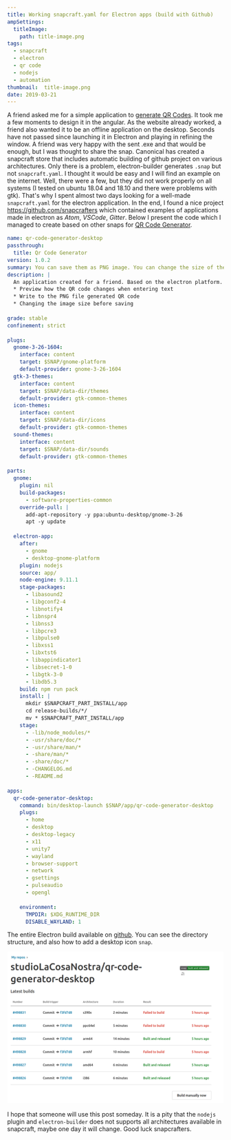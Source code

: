 ```yaml
---
title: Working snapcraft.yaml for Electron apps (build with Github)
ampSettings:
  titleImage:
    path: title-image.png
tags:
  - snapcraft
  - electron
  - qr code
  - nodejs
  - automation
thumbnail:  title-image.png
date: 2019-03-21
---
```


A friend asked me for a simple application to [generate QR Codes][qr-code-generator]. It took me a few moments to design it in the angular. As the website already worked, a friend also wanted it to be an offline application on the desktop. Seconds have not passed since launching it in Electron and playing in refining the window. A friend was very happy with the sent .exe and that would be enough, but I was thought to share the snap. Canonical has created a snapcraft store that includes automatic building of github project on various architectures. Only there is a problem, electron-builder generates `.snap` but not `snapcraft.yaml`. I thought it would be easy and I will find an example on the internet. Well, there were a few, but they did not work properly on all systems (I tested on ubuntu 18.04 and 18.10 and there were problems with gtk). That's why I spent almost two days looking for a well-made `snapcraft.yaml` for the electron application. In the end, I found a nice project https://github.com/snapcrafters which contained examples of applications made in electron as *Atom*, *VSCode*, *Gitter*. Below I present the code which I managed to create based on other snaps for [QR Code Generator][qr-code-generator].

```yaml
name: qr-code-generator-desktop
passthrough:
  title: Qr Code Generator
version: 1.0.2
summary: You can save them as PNG image. You can change the size of the image.
description: |
  An application created for a friend. Based on the electron platform. The generator offers:
  * Preview how the QR code changes when entering text
  * Write to the PNG file generated QR code
  * Changing the image size before saving

grade: stable
confinement: strict

plugs:
  gnome-3-26-1604:
    interface: content
    target: $SNAP/gnome-platform
    default-provider: gnome-3-26-1604
  gtk-3-themes:
    interface: content
    target: $SNAP/data-dir/themes
    default-provider: gtk-common-themes
  icon-themes:
    interface: content
    target: $SNAP/data-dir/icons
    default-provider: gtk-common-themes
  sound-themes:
    interface: content
    target: $SNAP/data-dir/sounds
    default-provider: gtk-common-themes

parts:
  gnome:
    plugin: nil
    build-packages:
      - software-properties-common
    override-pull: |
      add-apt-repository -y ppa:ubuntu-desktop/gnome-3-26
      apt -y update

  electron-app:
    after:
      - gnome
      - desktop-gnome-platform
    plugin: nodejs
    source: app/
    node-engine: 9.11.1
    stage-packages:
      - libasound2
      - libgconf2-4
      - libnotify4
      - libnspr4
      - libnss3
      - libpcre3
      - libpulse0
      - libxss1
      - libxtst6
      - libappindicator1
      - libsecret-1-0
      - libgtk-3-0
      - libdb5.3
    build: npm run pack
    install: |
      mkdir $SNAPCRAFT_PART_INSTALL/app
      cd release-builds/*/
      mv * $SNAPCRAFT_PART_INSTALL/app
    stage:
      - -lib/node_modules/*
      - -usr/share/doc/*
      - -usr/share/man/*
      - -share/man/*
      - -share/doc/*
      - -CHANGELOG.md
      - -README.md

apps:
  qr-code-generator-desktop:
    command: bin/desktop-launch $SNAP/app/qr-code-generator-desktop
    plugs:
      - home
      - desktop
      - desktop-legacy
      - x11
      - unity7
      - wayland
      - browser-support
      - network
      - gsettings
      - pulseaudio
      - opengl

    environment:
      TMPDIR: $XDG_RUNTIME_DIR
      DISABLE_WAYLAND: 1
```

The entire Electron build available on [github][qr-code-generator-github].
You can see the directory structure, and also how to add a desktop icon `snap`.

![Latest builds on snapcraft.io](Working-snapcraft-yaml-for-Electron-apps-build-with-Github/latest-builds-snapcraft.png)

I hope that someone will use this post someday.
It is a pity that the `nodejs` plugin and `electron-builder` does not supports all architectures available in snapcraft, maybe one day it will change.
Good luck snapcrafters.

[qr-code-generator]: /projects/qr-code-generator
[qr-code-generator-github]: https://github.com/studioLaCosaNostra/qr-code-generator-desktop